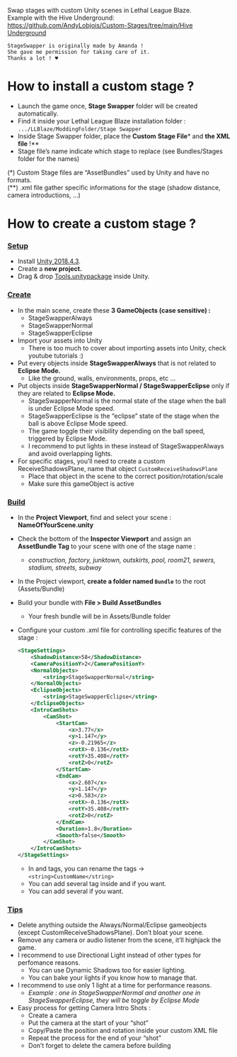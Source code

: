 Swap stages with custom Unity scenes in Lethal League Blaze.<br>
Example with the Hive Underground: [https://github.com/AndyLobjois/Custom-Stages/tree/main/Hive Underground](https://github.com/AndyLobjois/Custom-Stages/tree/main/Hive%20Underground)

```
StageSwapper is originally made by Amanda !
She gave me permission for taking care of it.
Thanks a lot ! ♥
```

# How to install a custom stage ?

- Launch the game once, **Stage Swapper** folder will be created automatically.
- Find it inside your Lethal League Blaze installation folder : `.../LLBlaze/ModdingFolder/Stage Swapper`
- Inside Stage Swapper folder, place the **Custom** **Stage File*** and **the XML file** !**
- Stage file’s name indicate which stage to replace (see Bundles/Stages folder for the names)

(*) Custom Stage files are “AssetBundles” used by Unity and have no formats.<br>
(**) .xml file gather specific informations for the stage (shadow distance, camera introductions, …)

# How to create a custom stage ?

### <ins>Setup</ins>

- Install [Unity 2018.4.3](https://unity.com/releases/editor/whats-new/2018.4.3).
- Create a **new project.**
- Drag & drop [Tools.unitypackage](https://github.com/AndyLobjois/LLB-BlenderReadyModels/blob/master/Characters/(Tools)/Tools.unitypackage) inside Unity.

### <ins>Create</ins>

- In the main scene, create these **3 GameObjects (case sensitive) :**
    - StageSwapperAlways
    - StageSwapperNormal
    - StageSwapperEclipse
- Import your assets into Unity
	- There is too much to cover about importing assets into Unity, check youtube tutorials :)
- Put every objects inside **StageSwapperAlways** that is not related to **Eclipse Mode.**
    - Like the ground, walls, environments, props, etc …
- Put objects inside **StageSwapperNormal / StageSwapperEclipse** only if they are related to **Eclipse Mode.**
    - StageSwapperNormal is the normal state of the stage when the ball is under Eclipse Mode speed.
    - StageSwapperEclipse is the “eclipse” state of the stage when the ball is above Eclipse Mode speed.
    - The game toggle their visibility depending on the ball speed, triggered by Eclipse Mode.
    - I recommend to put lights in these instead of StageSwapperAlways and avoid overlapping lights.
- For specific stages, you’ll need to create a custom ReceiveShadowsPlane, name that object `CustomReceiveShadowsPlane`
    - Place that object in the scene to the correct position/rotation/scale
    - Make sure this gameObject is active

### <ins>Build</ins>

- In the **Project Viewport**, find and select your scene : **NameOfYourScene.unity**
- Check the bottom of the **Inspector Viewport** and assign an **AssetBundle Tag** to your scene with one of the stage name :
    - *construction, factory, junktown, outskirts, pool, room21, sewers, stadium, streets, subway*
- In the Project viewport, **create a folder named `Bundle`** to the root (Assets/Bundle)
- Build your bundle with **File > Build AssetBundles**
    - Your fresh bundle will be in Assets/Bundle folder
- Configure your custom .xml file for controlling specific features of the stage :
    
    ```xml
    <StageSettings>
    	<ShadowDistance>58</ShadowDistance>
    	<CameraPositionY>2</CameraPositionY>
    	<NormalObjects>
    		<string>StageSwapperNormal</string>
    	</NormalObjects>
    	<EclipseObjects>
    		<string>StageSwapperEclipse</string>
    	</EclipseObjects>
    	<IntroCamShots>
    		<CamShot>
    			<StartCam>
    				<x>3.77</x>
    				<y>1.147</y>
    				<z>-0.21965</z>
    				<rotX>-0.136</rotX>
    				<rotY>35.408</rotY>
    				<rotZ>0</rotZ>
    			</StartCam>
    			<EndCam>
    				<x>2.607</x>
    				<y>1.147</y>
    				<z>0.583</z>
    				<rotX>-0.136</rotX>
    				<rotY>35.408</rotY>
    				<rotZ>0</rotZ>
    			</EndCam>
    			<Duration>1.8</Duration>
    			<Smooth>false</Smooth>
    		</CamShot>
    	</IntroCamShots>
    </StageSettings>
    ```
    
    - In <NormalObjects> and <EclipseObjects> tags, you can rename the <string> tags → `<string>CustomName</string>`
    - You can add several <string> tag inside <NormalObjects> and <EclipseObjects> if you want.
    - You can add several <CamShot> if you want.

### <ins>Tips</ins>

- Delete anything outside the Always/Normal/Eclipse gameobjects (except CustomReceiveShadowsPlane). Don’t bloat your scene.
- Remove any camera or audio listener from the scene, it’ll highjack the game.
- I recommend to use Directional Light instead of other types for perfomance reasons.
    - You can use Dynamic Shadows too for easier lighting.
    - You can bake your lights if you know how to manage that.
- I recommend to use only 1 light at a time for performance reasons.
    - *Example : one in StageSwapperNormal and another one in StageSwapperEclipse, they will be toggle by Eclipse Mode*
- Easy process for getting Camera Intro Shots :
    - Create a camera
    - Put the camera at the start of your “shot”
    - Copy/Paste the position and rotation inside your custom XML file
    - Repeat the process for the end of your “shot”
    - Don’t forget to delete the camera before building